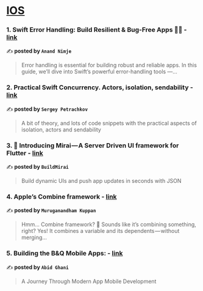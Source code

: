 
<h1><a href=https://medium.com/tag/ios/recommended target="_blank" rel="noopener noreferrer">IOS</a></h1>
<h3>1. Swift Error Handling: Build Resilient & Bug-Free Apps 🐞🚀 - <a href="https://medium.com/@nimjea/swift-error-handling-build-resilient-bug-free-apps-809992ef5d70" target="_blank" rel="noopener noreferrer">link</a></h3>

✍️ **posted by `Anand Nimje`**

<blockquote>Error handling is essential for building robust and reliable apps. In this guide, we’ll dive into Swift’s powerful error-handling tools —…</blockquote>

<h3>2. Practical Swift Concurrency. Actors, isolation, sendability - <a href="https://medium.com/@petrachkovsergey/practical-swift-concurrency-actors-isolation-sendability-a51343c2e4db" target="_blank" rel="noopener noreferrer">link</a></h3>

✍️ **posted by `Sergey Petrachkov`**

<blockquote>A bit of theory, and lots of code snippets with the practical aspects of isolation, actors and sendability</blockquote>

<h3>3. 🚀 Introducing Mirai — A Server Driven UI framework for Flutter - <a href="https://medium.com/buildmirai/introducing-mirai-a-server-driven-ui-framework-for-flutter-d020fd0c387d" target="_blank" rel="noopener noreferrer">link</a></h3>

✍️ **posted by `BuildMirai`**

<blockquote>Build dynamic UIs and push app updates in seconds with JSON</blockquote>

<h3>4. Apple’s Combine framework - <a href="https://medium.com/@muruganandhamkuppan/apples-combine-framework-61c2e23915eb" target="_blank" rel="noopener noreferrer">link</a></h3>

✍️ **posted by `Muruganandham Kuppan`**

<blockquote>Hmm… Combine framework? 🤔 Sounds like it’s combining something, right?
Yes! It combines a variable and its dependents — without merging…</blockquote>

<h3>5. Building the B&Q Mobile Apps: - <a href="https://medium.com/@abid.ghani/building-the-b-q-mobile-apps-ce69ab593797" target="_blank" rel="noopener noreferrer">link</a></h3>

✍️ **posted by `Abid Ghani`**

<blockquote>A Journey Through Modern App Mobile Development</blockquote>


